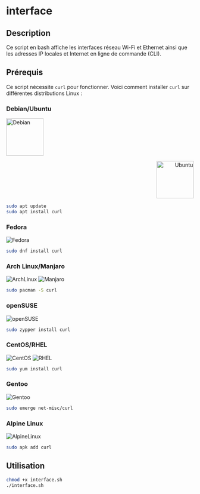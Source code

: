 # interface

## Description

Ce script en bash affiche les interfaces réseau Wi-Fi et Ethernet ainsi que les adresses IP locales et Internet en ligne de commande (CLI).

## Prérequis

Ce script nécessite `curl` pour fonctionner. Voici comment installer `curl` sur différentes distributions Linux :

### Debian/Ubuntu

<p align="left">
  <img src="https://upload.wikimedia.org/wikipedia/commons/0/04/Debian_logo.png" alt="Debian" width="100"/>
</p>
<p align="right">
  <img src="https://assets.ubuntu.com/v1/29985a98-ubuntu-logo32.png" alt="Ubuntu" width="100"/>
</p>

```bash
sudo apt update
sudo apt install curl
```

### Fedora

![Fedora](https://upload.wikimedia.org/wikipedia/commons/3/3f/Fedora_logo.png)

```bash
sudo dnf install curl
```

### Arch Linux/Manjaro

![ArchLinux](https://upload.wikimedia.org/wikipedia/commons/a/a5/Archlinux-icon-crystal-64.svg)
![Manjaro](https://upload.wikimedia.org/wikipedia/commons/3/3e/Manjaro-logo.svg)

```bash
sudo pacman -S curl
```

### openSUSE

![openSUSE](https://upload.wikimedia.org/wikipedia/commons/d/d0/OpenSUSE_Logo.svg)

```bash
sudo zypper install curl
```

### CentOS/RHEL

![CentOS](https://upload.wikimedia.org/wikipedia/commons/9/9e/CentOS_Circle_Logo.svg)
![RHEL](https://upload.wikimedia.org/wikipedia/commons/3/3f/RedHat.svg)


```bash
sudo yum install curl
```

### Gentoo

![Gentoo](https://upload.wikimedia.org/wikipedia/commons/4/48/Gentoo-logo.svg)

```bash
sudo emerge net-misc/curl
```

### Alpine Linux

![AlpineLinux](https://upload.wikimedia.org/wikipedia/commons/9/99/Alpine_Linux_logo.svg)


```bash
sudo apk add curl
```

## Utilisation

```bash
chmod +x interface.sh
./interface.sh
```
````
